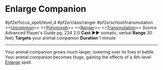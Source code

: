 # Enlarge Companion
#pf2e/focus_spell/level_4 #pf2e/class/ranger #pf2e/school/transmutation 
==[Uncommon](Uncommon.md)== ==[Polymorph](Polymorph.md)== ==[Ranger](Ranger.md)== ==[Transmutation](Transmutation.md)==
*Source* Advanced Player's Guide pg. 234 2.0
**Cast** ►► somatic, verbal
**Range** 30 feet; **Targets** your animal companion
**Duration** 1 minute

---
Your animal companion grows much larger, towering over its foes in battle. Your animal companion becomes Huge, gaining the effects of a 4th-level [Enlarge](Enlarge.md) spell.